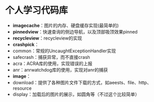 # 个人学习代码库

* **imagecache**：图片的内存、硬盘缓存实现(最简单的)  
* **pinnedview**：快速查询的侧边导航，以及顶部吸顶效果pinned  
* **recycleview**：recycleview的实现  
* **crashpick**：
 * common：常规的UncaughtExceptionHandler实现
 * safecrash：捕获异常，而不直接crash
 * acra：ACRA库的使用，实现错误的上报
 * anr：anrwatchdog库的使用，实现对anr的捕获
* **image**：
 * download：提供了各种图片文件下载的方式，如aeests、file、http、resource
 * display：加载后的图片的展示，如圆角等（不过这个比较简单）
